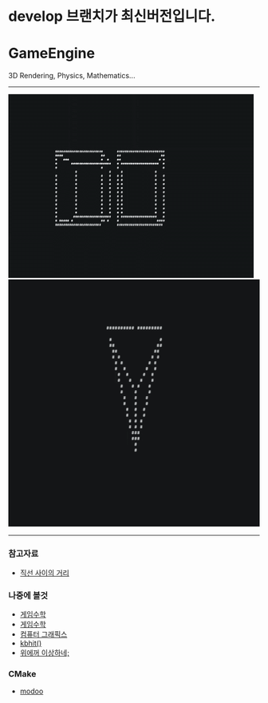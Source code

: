 # develop 브랜치가 최신버전입니다.

# GameEngine

3D Rendering, Physics, Mathematics...
- - -

![](screenshots/20220529_161112.gif)
![](screenshots/20220608_181345.gif)


- - -
### 참고자료
 - [직선 사이의 거리](https://suhak.tistory.com/470)  

### 나중에 볼것
 - [게임수학](https://rito15.github.io/categories/game-mathematics/)
 - [게임수학](https://luv-n-interest.tistory.com/category/Game%20Developer%2C%20%EA%B2%8C%EC%9E%84%EA%B0%9C%EB%B0%9C%EC%9E%90)
 - [컴퓨터 그래픽스](https://professorleejaeman.tistory.com/category/Computer%20Graphics)
 - [kbhit()](https://blog.naver.com/0lovehinaru0/100057065433)
 - [위에꺼 이상하네;](https://corsa.tistory.com/18)

### CMake
 - [modoo](https://modoocode.com/332)  
